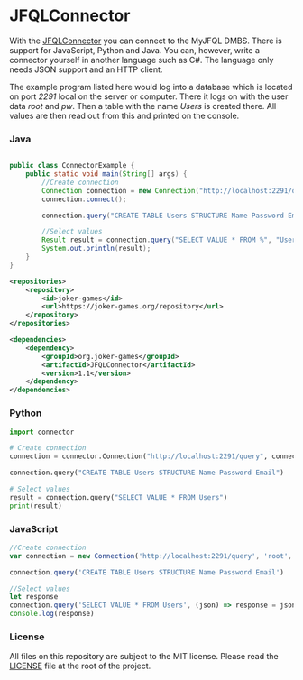# JFQLConnector

With the [JFQLConnector](https://joker-games.org/documentation/connector/download) you can connect to the MyJFQL DMBS.
There is support for JavaScript, Python and Java. You can, however, write a connector yourself in another language such
as C#. The language only needs JSON support and an HTTP client.

The example program listed here would log into a database which is located on port *2291* local on the server or computer. There it logs on with the user data *root* and *pw*. Then a table with the name *Users* is created there. All values are then read out from this and printed on the console.

### Java

```java

public class ConnectorExample {
    public static void main(String[] args) {
        //Create connection
        Connection connection = new Connection("http://localhost:2291/query", new User("root", "pw"));
        connection.connect();

        connection.query("CREATE TABLE Users STRUCTURE Name Password Email", false);

        //Select values
        Result result = connection.query("SELECT VALUE * FROM %", "Users");
        System.out.println(result);
    }
}

```

```xml
<repositories>
    <repository>
        <id>joker-games</id>
        <url>https://joker-games.org/repository</url>
    </repository>
</repositories>

<dependencies>
    <dependency>
        <groupId>org.joker-games</groupId>
        <artifactId>JFQLConnector</artifactId>
        <version>1.1</version>
    </dependency>
</dependencies>
```

### Python

```python
import connector

# Create connection
connection = connector.Connection("http://localhost:2291/query", connector.User("root", "pw"))

connection.query("CREATE TABLE Users STRUCTURE Name Password Email")

# Select values
result = connection.query("SELECT VALUE * FROM Users")
print(result)
```

### JavaScript

```javascript
//Create connection
var connection = new Connection('http://localhost:2291/query', 'root', 'pw')

connection.query('CREATE TABLE Users STRUCTURE Name Password Email')

//Select values
let response
connection.query('SELECT VALUE * FROM Users', (json) => response = json)
console.log(response)
```

### License

All files on this repository are subject to the MIT license. Please read
the [LICENSE](https://github.com/joker-games/JFQLConnector/blob/master/LICENSE) file at the root of the project.

